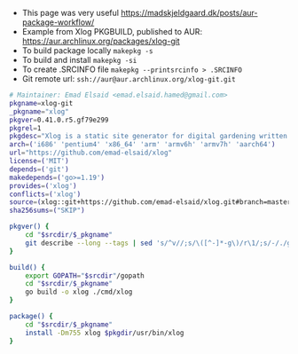 * This page was very useful https://madskjeldgaard.dk/posts/aur-package-workflow/
* Example from Xlog PKGBUILD, published to AUR: https://aur.archlinux.org/packages/xlog-git
* To build package locally `makepkg -s`
* To build and install `makepkg -si`
* To create .SRCINFO file `makepkg --printsrcinfo > .SRCINFO`
* Git remote url: `ssh://aur@aur.archlinux.org/xlog-git.git` 

```bash
# Maintainer: Emad Elsaid <emad.elsaid.hamed@gmail.com>
pkgname=xlog-git
_pkgname="xlog"
pkgver=0.41.0.r5.gf79e299
pkgrel=1
pkgdesc="Xlog is a static site generator for digital gardening written in Go"
arch=('i686' 'pentium4' 'x86_64' 'arm' 'armv6h' 'armv7h' 'aarch64')
url="https://github.com/emad-elsaid/xlog"
license=('MIT')
depends=('git')
makedepends=('go>=1.19')
provides=('xlog')
conflicts=('xlog')
source=(xlog::git+https://github.com/emad-elsaid/xlog.git#branch=master)
sha256sums=("SKIP")

pkgver() {
    cd "$srcdir/$_pkgname"
    git describe --long --tags | sed 's/^v//;s/\([^-]*-g\)/r\1/;s/-/./g'
}

build() {
    export GOPATH="$srcdir"/gopath
    cd "$srcdir/$_pkgname"
    go build -o xlog ./cmd/xlog
}

package() {
    cd "$srcdir/$_pkgname"
    install -Dm755 xlog $pkgdir/usr/bin/xlog
}
```